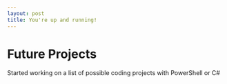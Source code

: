 ```yaml
---
layout: post
title: You're up and running!
---
```


# Future Projects

Started working on a list of possible coding projects with PowerShell or C#